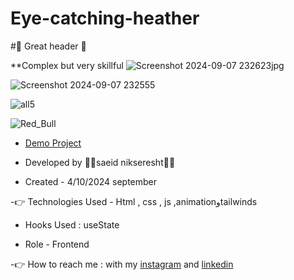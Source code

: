 
# Eye-catching-heather


#🤞 Great header 🤞

**Complex but very skillful
  ![Screenshot 2024-09-07 232623jpg](https://github.com/user-attachments/assets/e040b510-f70e-4dd9-9f76-93c81ecf873d)


![Screenshot 2024-09-07 232555](https://github.com/user-attachments/assets/73e5a93e-dee6-44a7-b66c-b64185202547)


![all5](https://github.com/user-attachments/assets/556cfa66-939f-4808-bbf7-a85f71ab8edb)


![Red_Bull](https://github.com/user-attachments/assets/3110fb8d-a17e-4245-af6a-dab98728279f)

                                                                                                                
- [Demo Project](https://saeidnikseresht.github.io/Tokyo-professional-project/)

- Developed by 👨‍💻saeid nikseresht👨‍💻

- Created - 4/10/2024 september

-👉 Technologies Used - Html , css , js ,animationوtailwinds

- Hooks Used : useState 

- Role - Frontend

-👉 How to reach me : with my [instagram](https://www.instagram.com/saeid_good_nature) and [linkedin](https://www.linkedin.com/in/saeidnikseresht)


